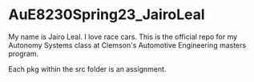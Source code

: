 # AuE8230Spring23_JairoLeal
My name is Jairo Leal. I love race cars. This is the official repo for my Autonomy Systems class at Clemson's Automotive Engineering masters program.

Each pkg within the src folder is an assignment.
